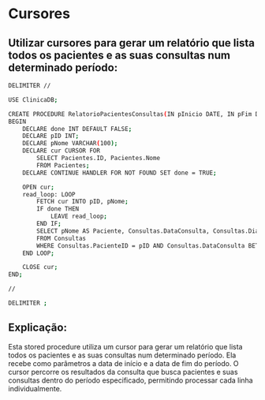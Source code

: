 # Cursores
## Utilizar cursores para gerar um relatório que lista todos os pacientes e as suas consultas num determinado período:

```bash
DELIMITER //

USE ClinicaDB;

CREATE PROCEDURE RelatorioPacientesConsultas(IN pInicio DATE, IN pFim DATE)
BEGIN
    DECLARE done INT DEFAULT FALSE;
    DECLARE pID INT;
    DECLARE pNome VARCHAR(100);
    DECLARE cur CURSOR FOR
        SELECT Pacientes.ID, Pacientes.Nome
        FROM Pacientes;
    DECLARE CONTINUE HANDLER FOR NOT FOUND SET done = TRUE;

    OPEN cur;
    read_loop: LOOP
        FETCH cur INTO pID, pNome;
        IF done THEN
            LEAVE read_loop;
        END IF;
        SELECT pNome AS Paciente, Consultas.DataConsulta, Consultas.Diagnóstico
        FROM Consultas
        WHERE Consultas.PacienteID = pID AND Consultas.DataConsulta BETWEEN pInicio AND pFim;
    END LOOP;

    CLOSE cur;
END;

//

DELIMITER ;
```

## Explicação:
Esta stored procedure utiliza um cursor para gerar um relatório que lista todos os pacientes e as suas consultas num determinado período. Ela recebe como parâmetros a data de início e a data de fim do período. O cursor percorre os resultados da consulta que busca pacientes e suas consultas dentro do período especificado, permitindo processar cada linha individualmente.

